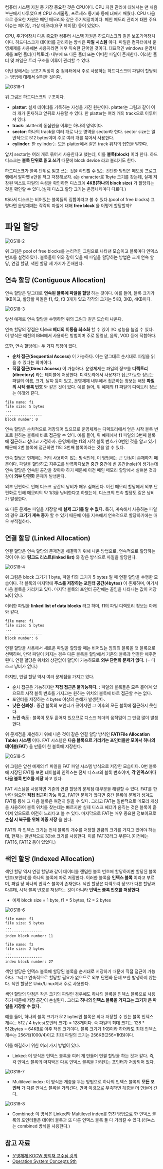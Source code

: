 컴퓨터 시스템 자원 중 가장 중요한 것은 CPU이다. CPU 자원 관리에 대해서는 맨 처음 부분에서 다루었으며 CPU 스케줄링, 프로세스 동기화 등에 대해서 배웠다. CPU 다음으로 중요한 자원은 메인 메모리와 같은 주기억장치이다. 메인 메모리 관리에 대한 주요 이슈는 페이징, 가상 메모리(요구 페이징) 등이 있었다.

CPU, 주기억장치 다음 중요한 컴퓨터 시스템 자원은 하드디스크와 같은 보조기억장치이다. 하드디스크가 데이터를 관리하는 방식은 **파일 시스템** 이다. 파일은 컴퓨터에서 운영체제를 사용해본 사용자라면 매우 익숙한 단어일 것이다. 대표적인 windows 운영체제를 보면 폴더(디렉토리) 내부에 또 다른 폴더 또는 어떠한 파일이 존재한다. 이러한 폴더 및 파일은 트리 구조를 이루어 관리할 수 있다.

이번 장에서는 보조기억장치 중 컴퓨터에서 주로 사용하는 하드디스크의 파일이 할당되는 방법에 대해서 살펴볼 것이다.

![OS18-1](https://user-images.githubusercontent.com/34755287/70577704-19ab1e80-1bef-11ea-9e1e-b750c87c3f84.png)

위 그림은 하드디스크의 구조이다.
- **platter**: 실제 데이터를 기록하는 자성을 가진 원판이다. platter는 그림과 같이 여러 개가 존재하고 앞뒤로 사용할 수 있다. 한 platter는 여러 개의 track으로 이루어져 있다.
- **track**: platter의 동심원을 이루는 하나의 영역이다.
- **sector**: 하나의 track을 여러 개로 나눈 영역을 sector라 한다. sector size는 일반적으로 512 bytes이며 주로 여러 개를 묶어서 사용한다.
- **cylinder**: 한 cylinder는 모든 platter에서 같은 track 위치의 집합을 말한다.

앞서 sector는 여러 개로 묶어서 사용한다고 했는데, 이를 **블록(block)** 이라 한다. 하드디스크는 **블록 단위로 읽고 쓰기** 때문에 block device 라고 불리기도 한다.

하드디스크가 블록 단위로 읽고 쓰는 것을 확인할 수 있는 간단한 방법은 메모장 프로그램에서 알파벳 a만을 적고 저장해보자. a는 character로 1byte 크기를 갖는데, 실제 저장된 텍스트 파일의 속성을 확인하면 디스크에 **4KB(하나의 block size)** 가 할당되는 것을 확인할 수 있다.(실제 디스크 할당 크기는 운영체제마다 다르다.)

따라서 디스크는 비어있는 블록들의 집합이라고 볼 수 있다.(pool of free blocks) 그렇다면 운영체제는 각각의 파일에 대해 **free block** 을 어떻게 할당할까?

# 파일 할당

![OS18-2](https://user-images.githubusercontent.com/34755287/57186866-72139280-6f21-11e9-898a-d2deeb334286.png)

위 그림은 pool of free blocks를 논리적인 그림으로 나타낸 모습이고 블록마다 인덱스 번호를 설정하였다. 블록들이 위와 같이 있을 때 파일을 할당하는 방법은 크게 연속 할당, 연결 할당, 색인 할당 세 가지가 존재한다.

## 연속 할당 (Contiguous Allocation)
연속 할당은 말그대로 **연속된 블록에 파일을 할당** 하는 것이다. 예를 들어, 블록 크기가 1KB이고, 할당할 파일은 f1, f2, f3 3개가 있고 각각의 크기는 5KB, 3KB, 4KB이다.

![OS18-3](https://user-images.githubusercontent.com/34755287/57186867-72ac2900-6f21-11e9-9542-e68d1eef7e27.png)

앞선 예제로 연속 할당을 수행하면 위의 그림과 같은 모습이 나온다.

연속 할당의 장점은 **디스크 헤더의 이동을 최소화** 할 수 있어 I/O 성능을 높일 수 있다. 이 방식은 예전의 IBM에서 사용하던 방법이며 주로 동영상, 음악, VOD 등에 적합하다.

또한, 연속 할당에는 두 가지 특징이 있다.
- **순차 접근(Sequential Access)** 이 가능하다.
이는 말그대로 순서대로 파일을 읽을 수 있다는 의미이다.
- **직접 접근(Direct Access)** 이 가능하다.
운영체제는 파일의 정보를 **디렉토리(directory)** 라는 테이블에 저장한다. 디렉토리에서 사용자가 접근가능한 정보는 파일의 이름, 크기, 날짜 등이 있고, 운영체제 내부에서 접근하는 정보는 해당 **파일의 시작 블록 번호** 와 같은 것이 있다. 예를 들어, 위 예제의 f1 파일의 디렉토리 정보는 아래와 같다.

```
file name: f1
file size: 5 bytes
...
-----------------
block number: 0
```

연속 할당은 순차적으로 저장되어 있으므로 운영체제는 디렉토리에서 얻은 시작 블록 번호로 원하는 블록에 바로 접근할 수 있다. 예를 들어, 위 예제에서 f1 파일의 3번째 블록에 접근하고 싶다고 가정하자. 운영체제는 f1의 시작 블록 번호가 0번인 것을 알고 있기 때문에 2번 블록에 접근하면 f1의 3번째 블록이라는 것을 알 수 있다.

연속 할당은 현재에는 거의 사용하지 않는 방식인데, 이 방법에는 큰 단점이 존재하기 때문이다. 파일을 할당하고 지우고를 반복하다보면 중간 중간에 빈 공간(hole)이 생기는데 연속 할당은 연속된 공간을 찾아야 하기 때문에 이전 메인 메모리 할당에서 살펴본 것과 같이 **외부 단편화** 문제가 발생한다.

외부 단편화로 인해 디스크 공간의 낭비가 매우 심해진다. 이전 메모리 할당에서 외부 단편화로 인해 메모리의 약 1/3을 낭비한다고 하였는데, 디스크의 연속 할당도 같은 낭비가 발생한다.

또 다른 문제는 파일을 저장할 때 **실제 크기를 알 수 없다.** 특히, 계속해서 사용하는 파일의 경우 **크기가 계속 증가** 할 수 있기 때문에 이를 지속해서 연속적으로 할당하기에는 매우 부적절하다.

## 연결 할당 (Linked Allocation)
연결 할당은 연속 할당의 문제점을 해결하기 위해 나온 방법으로, 연속적으로 할당하는 것이 아니라 **링크드 리스트(linked list)** 와 같은 방식으로 파일을 할당한다.

![OS18-4](https://user-images.githubusercontent.com/34755287/57186868-72ac2900-6f21-11e9-94a6-40054c58852b.png)

위 그림은 block 크기가 1 byte, 파일 f1의 크기가 5 bytes 일 때 연결 할당을 수행한 모습이다. 각 블록의 마지막에 **주소를 저장하는 포인터 공간(4bytes)** 이 존재하며, 여기서 다음 블록을 가리키고 있다. 마지막 블록의 포인터 공간에는 끝임을 나타내는 값이 저장되어 있다.

이러한 파일을 **linked list of data blocks** 라고 하며, f1의 파일 디렉토리 정보는 아래와 같다.

```
file name: f1
file size: 5 bytes
...
-----------------
block number: 6
```

연결 할당을 사용해서 새로운 파일을 할당할 때는 비어있는 임의의 블록을 첫 블록으로 선택하며, 만약 파일이 커지는 경우 다른 블록을 할당해서 기존의 블록과 연결만 해주면 된다. 연결 할당은 위치와 상관없이 할당이 가능하므로 **외부 단편화 문제가 없다.** (= 디스크 낭비가 없다.)

하지만, 연결 할당 역시 여러 문제점을 가지고 있다.
- 순차 접근은 가능하지만 **직접 접근은 불가능하다.** : 파일의 블록들은 모두 흩어져 있으므로 시작 블록 번호를 가지고는 원하는 위치의 블록에 바로 접근할 수는 없다.
- 포인터를 저장하는 4 bytes 이상의 손해가 발생한다.
- **낮은 신뢰성** : 중간 블록의 포인터가 끊어지면 그 이후의 모든 블록에 접근하지 못한다.
- **느린 속도** : 블록이 모두 흩어져 있으므로 디스크 헤더의 움직임이 그 만큼 많이 발생한다.

위 문제점을 개선하기 위해 나온 것이 같은 연결 할당 방식인 **FAT(File Allocation Table) 시스템** 이다. FAT 시스템은 **다음 블록으르 가리키는 포인터들만 모아서 하나의 테이블(FAT)** 을 만들어 한 블록에 저장한다.

![OS18-5](https://user-images.githubusercontent.com/34755287/57186869-72ac2900-6f21-11e9-98db-e780d2db15ea.png)

위 그림은 앞선 예제의 f1 파일을 FAT 파일 시스템 방식으로 저장한 모습이다. 0번 블록에 저장된 FAT를 보면 테이블의 인덱스는 전체 디스크의 블록 번호이며, **각 인덱스마다 다음 블록 번호를 저장** 하고 있다.

FAT 시스템을 사용하면 기존의 연결 할당의 문제점 대부분을 해결할 수 있다. FAT를 한 번만 읽으면 **직접 접근이 가능** 하고, FAT만 문제가 없다면 중간 블록에 문제가 생겨도 FAT를 통해 그 다음 블록은 여전히 읽을 수 있다. 그리고 FAT는 일반적으로 메모리 캐싱을 사용하여 블록 위치를 찾는데는 빠르지만 실제 디스크 헤더가 움직는 것은 블록이 흩어져 있으므로 여전히 느리다고 볼 수 있다. 마지막으로 FAT는 매우 중요한 정보이므로 **손실 시 복구를 위해 이중 저장** 을 한다.

FAT의 각 인덱스 크기는 전체 블록의 개수를 저장할 만큼의 크기를 가지고 있어야 하는데, 현재는 일반적으로 32bit 크기를 사용한다. 이를 FAT32라고 부른다.(이전에는 FAT16, FAT12 등이 있었다.)

## 색인 할당 (Indexed Allocation)
색인 할당 역시 연결 할당과 같이 데이터를 랜덤한 블록 번호에 할당하지만 할당된 블록 번호(포인터)를 하나의 블록에 따로 저장한다. 이러한 블록을 **인덱스 블록** 이라고 부르며, 파일 당 하나의 인덱스 블록이 존재한다. 색인 할당은 디렉토리 정보가 다른 할당과 다른데, 시작 블록 번호를 저장하는 것이 아니라 **인덱스 블록 번호를 저장한다.**

- 예제
block size = 1 byte, f1 = 5 bytes, f2 = 2 bytes

![OS18-6](https://user-images.githubusercontent.com/34755287/57186870-72ac2900-6f21-11e9-8b3b-531b44ea89ce.png)

```
file name: f1
file size: 5 bytes
...
-----------------
index block number: 11
```

```
file name: f2
file size: 2 bytes
...
-----------------
index block number: 27
```

색인 할당은 인덱스 블록에 할당된 블록을 순서대로 저장하기 때문에 직접 접근이 가능하다. 그리고 연속적으로 할당할 필요가 없으므로 외부 단편화 문제 또한 발생하지 않는다. 색인 할당은 Unix/Linux에서 주로 사용한다.

색인 할당의 단점은 작은 크기의 파일인 경우에도 하나의 블록을 인덱스 블록으로 사용하기 때문에 저장 공간이 손실된다. 그리고 **하나의 인덱스 블록을 가지고는 크기가 큰 파일을 저장할 수 없다.**

예를 들어, 하나의 블록 크기가 512 bytes인 블록은 최대 저장할 수 있는 블록 인덱스 개수는 512 / 4 bytes(포인터 크기) = 128개이다. 즉 파일의 최대 크기는 128 * 512bytes = 64KB로 아주 작은 크기이다. 블록 크기가 1KB이라 하더라도 최대 인덱스 개수는 256개(1000/4)이고 최대 파일의 크기는 256KB(256*1KB)이다.

이를 해결하기 위한 여러 가지 방법이 있다.
- Linked: 이 방식은 인덱스 블록을 여러 개 만들어 연결 할당을 하는 것과 같다. 즉, 각 인덱스 블록의 마지막은 다음 인덱스 블록을 가리키는 포인터가 저장되어 있다.

![OS18-7](https://user-images.githubusercontent.com/34755287/57186871-7344bf80-6f21-11e9-93a2-ded535b8b74b.png)

- Multilevel index: 이 방식은 계층을 두는 방법으로 하나의 인덱스 블록의 **모든 포인터** 가 다른 인덱스 블록을 가리킨다. 만약 이것으로 부족하면 계층을 더 만들어 간다.

![OS18-8](https://user-images.githubusercontent.com/34755287/57186872-7344bf80-6f21-11e9-84ac-4fe150977f63.png)

- Combined: 이 방식은 Linked와 Multilevel index를 합친 방법으로 한 인덱스 블록의 포인터들은 데이터 블록과 또 다른 인덱스 블록 둘 다 가리킬 수 있다.(리눅스는 combined 방식을 사용한다.)


## 참고 자료
- [운영체제 KOCW 양희재 교수님 강의](http://www.kocw.net/home/search/kemView.do?kemId=978503)
- [Operation System Concepts 9th](http://www.kyobobook.co.kr/product/detailViewEng.laf?ejkGb=ENG&mallGb=ENG&barcode=9781118093757&orderClick=LAG&Kc=)
